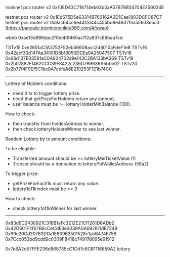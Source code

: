 mainnet pcs router v2 0x10ED43C718714eb63d5aA57B78B54704E256024E

testnet pcs router v2 0x1Ed675D5e63314B760162A3D1Cae1803DCFC87C7
testnet pcs router v2 0x9ac64cc6e4415144c455bd8e4837fea55603e5c3 
 (https://pancake.kiemtienonline360.com/#/swap)

wbnb 0xae13d989dac2f0debff460ac112a837c89baa7cd

TSTv15 0xe2651aC1A3752F52eb56608acc2d8010aFdeF1eB
TSTv16 0x42acf33d14FAa3410fD6b18050DDEa0A25047507
TSTv18 0x68d137E03581aC0A604702a9e143C2BA133bA369
TSTv19 0x2b07887Ff462CCC39F8422c236D7B9636A5bbb02
TSTv20 0x2b77f4F9Ef5C1be0A7cbfeA6E210253F1E1b74C0


---


Lottery of Holders conditions:
- need 3 tx to trigger lottery prize.
- need that getPrizeForHolders return any amount.
- user balance must be >= lotteryHolderMinBalance (100).
 
How to check:
- then transfer from holderAddress to winner.
- then check lotteryHoldersWinner to see last winner.

Random Lottery by tx amount conditions:

To be elegible:

- Transferred amount should be >= lotteryMinTicketValue (1)
- Transer should be a donnation to lotteryPotWalletAddress (59a2)

To trigger prize:

- getPrizeForEach1k must return any value.
- lottery1of1kIndex must be >= 3

How to check:

- check lottery1of1kWinner for last winner.

---

0x83d6C3436921C318B1aFc3212E21Cf1261D6ADb2
0x42D601F2f67B6cCeCdE3e3039A0A692811dE724B
0x99e29Cd207B3DDa1E80962501528c1abB474F75B
0x7Ccc053bd9cdd9c0309F8418c74917d095e91912

0x7e8A2d57FFE236d868735cC1Cd7c6CB1116859A2 lottery
